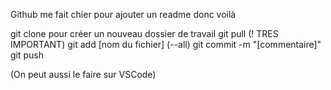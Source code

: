 Github me fait chier pour ajouter un readme donc voilà 

git clone pour créer un nouveau dossier de travail
git pull (! TRES IMPORTANT)
git add [nom du fichier] (--all)
git commit -m "[commentaire]"
git push

(On peut aussi le faire sur VSCode)
